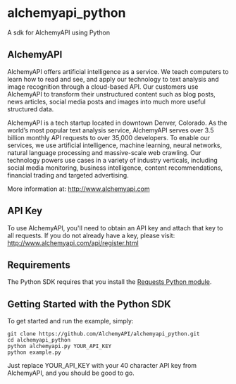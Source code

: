 # alchemyapi_python #

A sdk for AlchemyAPI using Python


## AlchemyAPI ##

AlchemyAPI offers artificial intelligence as a service. We teach computers to learn how to read and see, and apply our technology to text analysis and image recognition through a cloud-based API. Our customers use AlchemyAPI to transform their unstructured content such as blog posts, news articles, social media posts and images into much more useful structured data. 

AlchemyAPI is a tech startup located in downtown Denver, Colorado. As the world’s most popular text analysis service, AlchemyAPI serves over 3.5 billion monthly API requests to over 35,000 developers. To enable our services, we use artificial intelligence, machine learning, neural networks, natural language processing and massive-scale web crawling. Our technology powers use cases in a variety of industry verticals, including social media monitoring, business intelligence, content recommendations, financial trading and targeted advertising.

More information at: http://www.alchemyapi.com



## API Key ##

To use AlchemyAPI, you'll need to obtain an API key and attach that key to all requests. If you do not already have a key, please visit: http://www.alchemyapi.com/api/register.html



## Requirements ##

The Python SDK requires that you install the [Requests Python module](http://docs.python-requests.org/en/latest/user/install/#install).



## Getting Started with the Python SDK ##

To get started and run the example, simply:

	git clone https://github.com/AlchemyAPI/alchemyapi_python.git
	cd alchemyapi_python
	python alchemyapi.py YOUR_API_KEY
	python example.py


Just replace YOUR_API_KEY with your 40 character API key from AlchemyAPI, and you should be good to go.


	
	
